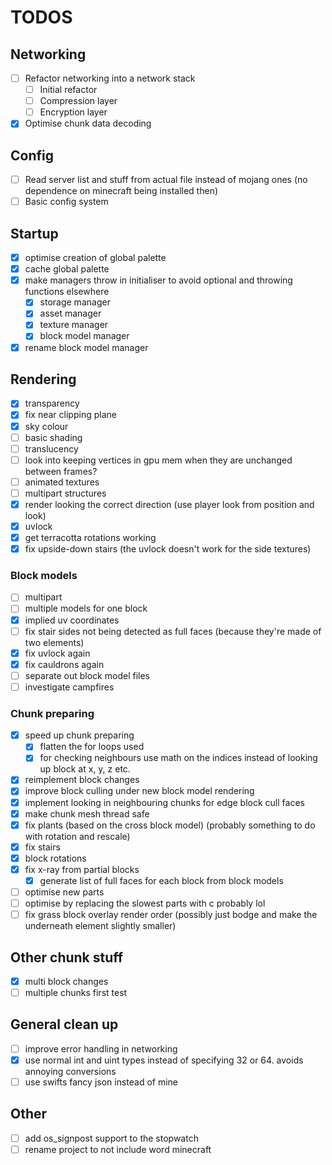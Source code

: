 # TODOS

## Networking

- [ ] Refactor networking into a network stack
  - [ ] Initial refactor
  - [ ] Compression layer
  - [ ] Encryption layer
- [x] Optimise chunk data decoding

## Config

- [ ] Read server list and stuff from actual file instead of mojang ones (no dependence on minecraft being installed then)
- [ ] Basic config system

## Startup

- [x] optimise creation of global palette
- [x] cache global palette
- [x] make managers throw in initialiser to avoid optional and throwing functions elsewhere
  - [x] storage manager
  - [x] asset manager
  - [x] texture manager
  - [x] block model manager
- [x] rename block model manager

## Rendering

- [x] transparency
- [x] fix near clipping plane
- [x] sky colour
- [ ] basic shading
- [ ] translucency
- [ ] look into keeping vertices in gpu mem when they are unchanged between frames?
- [ ] animated textures
- [ ] multipart structures
- [x] render looking the correct direction (use player look from position and look)
- [x] uvlock
- [x] get terracotta rotations working
- [x] fix upside-down stairs (the uvlock doesn't work for the side textures)

### Block models

- [ ] multipart
- [ ] multiple models for one block
- [x] implied uv coordinates
- [ ] fix stair sides not being detected as full faces (because they're made of two elements)
- [x] fix uvlock again
- [x] fix cauldrons again
- [ ] separate out block model files
- [ ] investigate campfires

### Chunk preparing

- [x] speed up chunk preparing
  - [x] flatten the for loops used
  - [x] for checking neighbours use math on the indices instead of looking up block at x, y, z etc.
- [x] reimplement block changes
- [x] improve block culling under new block model rendering
- [x] implement looking in neighbouring chunks for edge block cull faces
- [x] make chunk mesh thread safe
- [x] fix plants (based on the cross block model) (probably something to do with rotation and rescale)
- [x] fix stairs
- [x] block rotations
- [x] fix x-ray from partial blocks
  - [x] generate list of full faces for each block from block models
- [ ] optimise new parts
- [ ] optimise by replacing the slowest parts with c probably lol
- [ ] fix grass block overlay render order (possibly just bodge and make the underneath element slightly smaller)

## Other chunk stuff

- [x] multi block changes
- [ ] multiple chunks first test

## General clean up

- [ ] improve error handling in networking
- [x] use normal int and uint types instead of specifying 32 or 64. avoids annoying conversions
- [ ] use swifts fancy json instead of mine

## Other

- [ ] add os_signpost support to the stopwatch
- [ ] rename project to not include word minecraft
